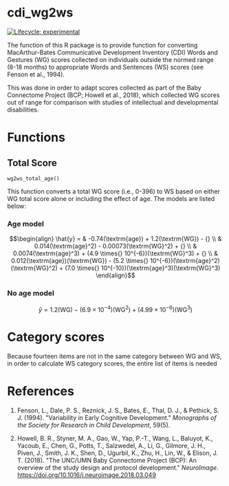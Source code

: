 # cdi_wg2ws

<!-- badges: start -->
[![Lifecycle: experimental](https://img.shields.io/badge/lifecycle-experimental-orange.svg)](https://lifecycle.r-lib.org/articles/stages.html#experimental)
<!-- badges: end -->

The function of this R package is to provide function for converting
MacArthur-Bates Communicative Development Inventory (CDI) Words and Gestures
(WG) scores collected on individuals outside the normed range (8-18 months)
to appropriate Words and Sentences (WS) scores (see Fenson et al., 1994).

This was done in order to adapt scores collected as part of the Baby Connectome
Project (BCP; Howell et al., 2018), which collected WG scores out of range
for comparison with studies of intellectual and developmental disabilities.

# Functions

## Total Score

`wg2ws_total_age()`

This function converts a total WG score (i.e., 0-396) to WS based on either
WG total score alone or including the effect of age. The models are listed
below:

### Age model

```math
\begin{align}
\hat{y} =
    & -0.74(\textrm{age}) + 1.2(\textrm{WG}) - {} \\
    & 0.014(\textrm{age}^2) - 0.00073(\textrm{WG}^2) + {} \\
    & 0.0074(\textrm{age}^3) + (4.9 \times{} 10^{-6})(\textrm{WG}^3) + {} \\
    & 0.012(\textrm{age})(\textrm{WG}) -
        (5.2 \times{} 10^{-6})(\textrm{age}^2)(\textrm{WG}^2) +
        (7.0 \times{} 10^{-10})(\textrm{age}^3)(\textrm{WG}^3)
\end{align}
```
### No age model

```math
\hat{y} = 1.2(\textrm{WG}) - (6.9\times10^{-4})(\textrm{WG}^2) +
    (4.99\times10^{-6})(\textrm{WG}^3)
```
# Category scores

Because fourteen items are not in the same category between WG and WS, in
order to calculate WS category scores, the entire list of items is needed

# References

 1. Fenson, L., Dale, P. S., Reznick, J. S., Bates, E., Thal, D. J., &
    Pethick, S. J. (1994). "Variability in Early Cognitive Development."
    *Monographs of the Society for Research in Child Development*, 59(5).

 2. Howell, B. R., Styner, M. A., Gao, W., Yap, P.-T., Wang, L., Baluyot, K.,
    Yacoub, E., Chen, G., Potts, T., Salzwedel, A., Li, G., Gilmore, J. H.,
    Piven, J., Smith, J. K., Shen, D., Ugurbil, K., Zhu, H., Lin, W., &
    Elison, J. T. (2018).
    "The UNC/UMN Baby Connectome Project (BCP): An overview of the study design
    and protocol development." *NeuroImage*.
    https://doi.org/10.1016/j.neuroimage.2018.03.049
